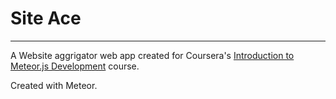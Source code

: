 # Site Ace
---
A Website aggrigator web app created for Coursera's [Introduction to Meteor.js Development](https://www.coursera.org/learn/meteor-development/) course.

Created with Meteor.